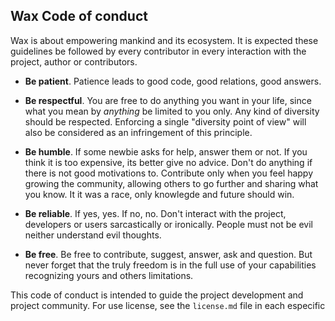 Wax Code of conduct
-------------------

Wax is about empowering mankind and its ecosystem. It is expected these
guidelines be followed by every contributor in every interaction with the
project, author or contributors.

* **Be patient**. Patience leads to good code, good relations, good answers.

* **Be respectful**. You are free to do anything you want in your life, since
what you mean by *anything* be limited to you only. Any kind of diversity should
be respected. Enforcing a single "diversity point of view" will also be
considered as an infringement of this principle.

* **Be humble**. If some newbie asks for help, answer them or not. If
you think it is too expensive, its better give no advice. Don't do anything if
there is not good motivations to. Contribute only when you feel happy growing
the community, allowing others to go further and sharing what you know.
It it was a race, only knowlegde and future should win.

* **Be reliable**. If yes, yes. If no, no. Don't interact with the project,
developers or users sarcastically or ironically. People must not be evil neither
understand evil thoughts.

* **Be free**. Be free to contribute, suggest, answer, ask and question. But
never forget that the truly freedom is in the full use of your capabilities
recognizing yours and others limitations.

This code of conduct is intended to guide the project development and project
community. For use license, see the `license.md` file in each especific

